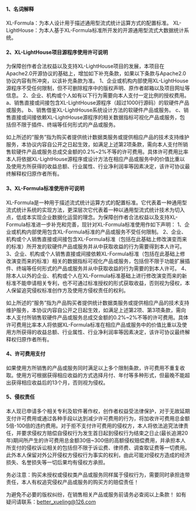 #### 1、名词解释
XL-Formula：为本人设计用于描述通用型流式统计运算方式的配置标准。
XL-LightHouse：为本人基于XL-Formula标准所开发的开源通用型流式大数据统计系统。

#### 2、XL-LightHouse项目源程序使用许可说明
为保障创作者合法权益以及支持XL-LightHouse项目的发展，本项目在Apache2.0开源协议的基础上，增加如下补充条款，如果以下条款与Apache2.0协议内容有所冲突，以该补充条款为准。
1、企业或机构内部使用XL-LightHouse源程序不受任何限制，但不可删除程序中的版权声明、原作者邮箱以及项目网址等信息。
2、企业、机构或个人如有以下行为需要向本人支付一定比例的授权费用。
a、销售直接或间接包含XL-LightHouse源程序（超过1000行源码）的软硬件产品或服务。
b、销售借鉴XL-LightHouse系统设计方法的软硬件产品或服务。
c、销售直接或间接依赖XL-LightHouse源程序的相关数据指标可视化产品或服务，包括但不限于插件、终端等任何形式的产品或服务。

如上所述的“服务”指为购买者提供统计数据类服务或提供相应产品的技术支持维护服务，本协议内容自公开之日起生效，如满足上述第2项条款，需向本人支付所销售软硬件产品或服务总成交金额的0.2%~2%不等的许可费用。具体许可费用比率本人将依据XL-LightHouse源程序或设计方法在相应产品或服务中的价值比重以及使用方所获得的收益总额、行业属性、行业净利润率等因素决定，该许可协议最终解释权归原作者所有。

#### 3、XL-Formula标准使用许可说明
XL-Formula是一种用于描述流式统计运算方式的配置标准。它代表着一种通用型流式统计系统的实现方法，更深层次它代表着一种以通用型流式统计技术为切入点，低成本实现企业数据化运营的理念。为保障创作者合法权益以及支持XL-Formula标准进一步补充和完善，现针对XL-Formula标准使用作如下声明：
1、企业或机构内部使用包含XL-Formula标准的产品或服务不受任何限制。
2、企业、机构或个人销售直接或间接包含XL-Formula标准（包括在此基础上修改演变而来的标准）所开发的软硬件产品或服务并从中获取收益的行为需要得到本人许可。
3、企业、机构或个人销售直接或间接依赖XL-Formula标准（包括在此基础上修改演变而来的标准）相关的数据指标可视化产品或服务，包括但不限于功能扩展插件、终端等任何形式的产品或服务并从中获取收益的行为需要的到本人许可。
4、除本人以外的企业、机构或个人在XL-Formula标准基础上进行修改演变而来的新标准不能申请相关专利，也不可通过标准授权的形式获取收益，否则视为侵权，本人保留追究侵权标准创作方及使用方侵权责任的权利。

如上所述的“服务”指为产品购买者提供统计数据类服务或提供相应产品的技术支持维护服务，本协议内容自公开之日起生效，如满足上述第2项、第3项条款，需向本人支付所销售软硬件产品或服务总成交金额的0.2%~2%不等的许可费用。具体许可费用比率本人将依据XL-Formula标准在相应产品或服务中的价值比重以及使用方所获得的收益总额、行业属性、行业净利润率等因素决定，该许可协议最终解释权归原作者所有。

#### 4、许可费用支付
如果使用方所销售的产品或服务同时满足以上多个限制条款，许可费用不重复收取。使用方可根据获得相应收益的方式选择月付、年付等多种形式，但最晚不能超出获得相应收益后的13个月，否则视为侵权。

#### 5、侵权责任
本人现已申请多个相关专利及软件著作权，创作者权益受法律保护，对于无故延期支付许可费用或通过各种手段以达到减少许可费用的行为，将加收许可费用总金额5倍-100倍的违约费用。对于拒不支付许可费用的侵权方，本人将依法追究法律责任，并要求侵权方赔偿自侵权行为发生首日起到侵权行为结束之日止(最长追溯20年)期间所产生的许可费用总金额30倍~300倍的高额侵权赔偿费用，并承担本人所支付的侵权诉讼相关的包括但不限于诉讼费、律师费、调查取证费等一切费用。此外本人保留对外公开侵权方侵权行为事实的权利，由此可能对侵权方造成的经济损失、名誉损失等一切后果均有侵权方承担。

务必注意：购买未授权或侵权类产品或服务同样属于侵权行为，需要同时承担连带责任，本人有权追究侵权产品或服务的购买方的赔偿责任！

为避免不必要的版权纠纷，在销售相关产品或服务前请务必查阅以上条款！
如有疑问请联系：better_xueling@126.com